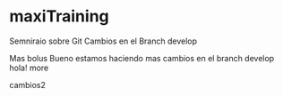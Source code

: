 # maxiTraining
Semniraio sobre Git
Cambios en el Branch develop

Mas bolus
Bueno estamos haciendo mas cambios en el branch develop
hola!
more






cambios2